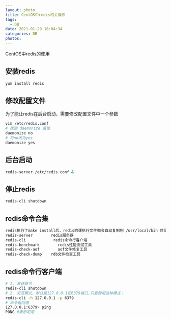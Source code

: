 ```yaml
---
layout: photo
title: CentOS中redis相关操作
tags:
  - DB
date: 2021-01-29 16:04:34
categories: DB
photos:
---
```

CentOS中redis的使用
<!--more-->
## 安装redis
```bash
yum install redis
```
## 修改配置文件
为了能让redis在后台启动，需要修改配置文件中一个参数
```bash
vim /etc/redis.conf
# 找到 daemonize 属性
daemonize no
# 将no改为yes
daemonize yes
```
## 后台启动
```bash
redis-server /etc/redis.conf &
```
## 停止redis
```bash
redis-cli shutdown
```
## redis命令合集
```bash
redis执行了make install后，redis的课执行文件都会自动复制到 /usr/local/bin 目录
redis-server        redis服务器
redis-cli            redis命令行客户端
redis-benchmark        redis性能测试工具
redis-check-aof        aof文件修复工具
redis-check-dump    rdb文件检查工具
```
## redis命令行客户端
```bash
# 1. 发送命令
redis-cli shutdown
# 2. 交互模式，默认是127.0.0.1和6379端口,只要使用这种模式！
redis-cli -h 127.0.0.1 -p 6379
# 命令返回值
127.0.0.1:6379> ping
PONG #表示可用
```


